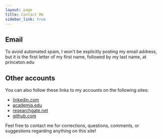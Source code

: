```yaml
---
layout: page
title: Contact Me
sidebar_link: true
---
```


## Email
To avoid automated spam, I won't be explicitly posting my email address, but it is the first letter of my first name, followed by my last name, at princeton.edu


## Other accounts
You can also follow these links to my accounts on the following sites:
 * [linkedin.com](https://www.linkedin.com/in/dylan-folsom-8962a7123/)
 * [academia.edu](https://princeton.academia.edu/DylanFolsom)
 * [researchgate.net](https://princeton.academia.edu/DylanFolsom)
 * [github.com](https://github.com/folsomde)

<div class = "message">Feel free to contact me for corrections, questions, comments, or suggestions regarding anything on this site!</div>

